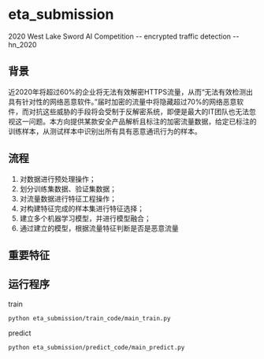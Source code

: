 # eta_submission
2020 West Lake Sword AI Competition -- encrypted traffic detection -- hn_2020

## 背景

近2020年将超过60%的企业将无法有效解密HTTPS流量，从而“无法有效检测出具有针对性的网络恶意软件。”届时加密的流量中将隐藏超过70%的网络恶意软件，而对抗这些威胁的手段将会受制于反解密系统，即便是最大的IT团队也无法忽视这一问题。本方向提供某款安全产品解析且标注的加密流量数据，给定已标注的训练样本，从测试样本中识别出所有具有恶意通讯行为的样本。

## 流程
1. 对数据进行预处理操作；
2. 划分训练集数据、验证集数据；
3. 对流量数据进行特征工程操作；
4. 对构建特征完成的样本集进行特征选择；
5. 建立多个机器学习模型，并进行模型融合；
6. 通过建立的模型，根据流量特征判断是否是恶意流量

## 重要特征


## 运行程序
train
```
python eta_submission/train_code/main_train.py
```
predict
```
python eta_submission/predict_code/main_predict.py
```
